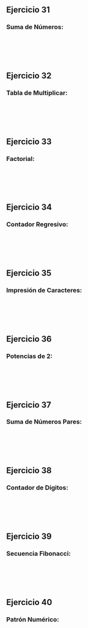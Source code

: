 <h2> Ejercicio 31 </h2>
<h3> Suma de Números: </h3>
<pre>
    <code>
    </code>
</pre>
<br>    

<h2> Ejercicio 32 </h2>
<h3> Tabla de Multiplicar: </h3>
<pre>
    <code>
    </code>
</pre>
<br>    

<h2> Ejercicio 33 </h2>
<h3> Factorial: </h3>
<pre>
    <code>
    </code>
</pre>
<br>    

<h2> Ejercicio 34 </h2>
<h3> Contador Regresivo: </h3>
<pre>
    <code>
    </code>
</pre>
<br>    

<h2> Ejercicio 35 </h2>
<h3> Impresión de Caracteres: </h3>
<pre>
    <code>
    </code>
</pre>
<br>    

<h2> Ejercicio 36 </h2>
<h3> Potencias de 2: </h3>
<pre>
    <code>
    </code>
</pre>
<br>    

<h2> Ejercicio 37 </h2>
<h3> Suma de Números Pares: </h3>
<pre>
    <code>
    </code>
</pre>
<br>    

<h2> Ejercicio 38 </h2>
<h3> Contador de Dígitos: </h3>
<pre>
    <code>
    </code>
</pre>
<br>    

<h2> Ejercicio 39 </h2>
<h3> Secuencia Fibonacci: </h3>
<pre>
    <code>
    </code>
</pre>
<br>    

<h2> Ejercicio 40 </h2>
<h3> Patrón Numérico: </h3>
<pre>
    <code>
    </code>
</pre>
<br>    

